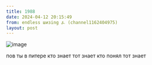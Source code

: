 ```yaml
---
title: 1988
date: 2024-04-12 20:15:49
from: endless шизing ⍼ (channel1162404975)
layout: post
---
```


![image](photos/photo_305@12-04-2024_20-15-49.jpg)

пов ты в питере
кто знает тот знает кто понял тот знает
